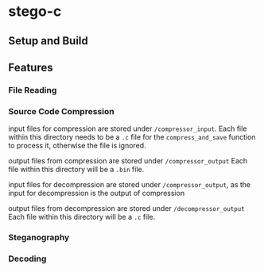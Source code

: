 # stego-c

## Setup and Build

## Features

### File Reading

### Source Code Compression
input files for compression are stored under `/compressor_input`.
Each file within this directory needs to be a `.c` file for the `compress_and_save` function to process it, otherwise the file is ignored.

output files from compression are stored under `/compressor_output`
Each file within this directory will be a `.bin` file.

input files for decompression are stored under `/compressor_output`, as the input for decompression is the output of compression

output files from decompression are stored under `/decompressor_output`
Each file within this directory will be a `.c` file.
### Steganography

### Decoding
